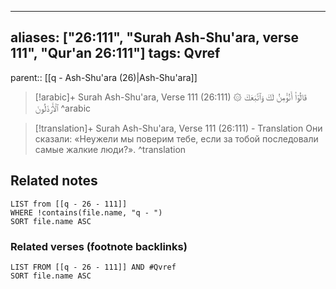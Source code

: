 
---
aliases: ["26:111", "Surah Ash-Shu'ara, verse 111", "Qur'an 26:111"]
tags: Qvref
---

parent:: [[q - Ash-Shu'ara (26)|Ash-Shu'ara]]

> [!arabic]+ Surah Ash-Shu'ara, Verse 111 (26:111)
> <span class="quran-arabic">۞ قَالُوٓا۟ أَنُؤْمِنُ لَكَ وَٱتَّبَعَكَ ٱلْأَرْذَلُونَ</span>
^arabic

> [!translation]+ Surah Ash-Shu'ara, Verse 111 (26:111) - Translation
> Они сказали: «Неужели мы поверим тебе, если за тобой последовали самые жалкие люди?».
^translation



## Related notes
```dataview
LIST from [[q - 26 - 111]]
WHERE !contains(file.name, "q - ")
SORT file.name ASC
```

### Related verses (footnote backlinks)
```dataview
LIST FROM [[q - 26 - 111]] AND #Qvref
SORT file.name ASC
```


